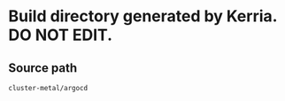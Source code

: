 # Build directory generated by Kerria. **DO NOT EDIT.**

## Source path
```
cluster-metal/argocd
```
